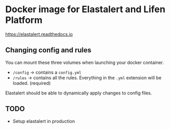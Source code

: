 # Docker image for Elastalert and Lifen Platform

https://elastalert.readthedocs.io

## Changing config and rules

You can mount these three volumes when launching your docker container.

* `/config` -> contains a `config.yml`
* `/rules` -> contains all the rules. Everything in the `.yml` extension will be loaded. (required)

Elastalert should be able to dynamically apply changes to config files.

## TODO

- Setup elastalert in production
